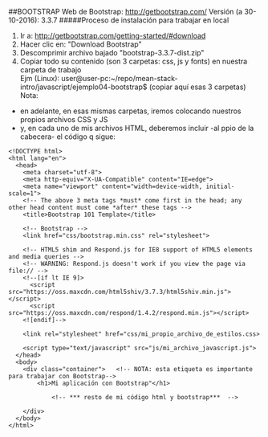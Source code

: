 ##BOOTSTRAP
Web de Bootstrap: http://getbootstrap.com/
Versión (a 30-10-2016): 3.3.7
#####Proceso de instalación para trabajar en local
1. Ir a: http://getbootstrap.com/getting-started/#download
2. Hacer clic en: "Download Bootstrap"
3. Descomprimir archivo bajado "bootstrap-3.3.7-dist.zip"
4. Copiar todo su contenido (son 3 carpetas: css, js y fonts) en nuestra carpeta de trabajo  
	Ejm (Linux): user@user-pc:~/repo/mean-stack-intro/javascript/ejemplo04-bootstrap$ (copiar aquí esas 3 carpetas)  
Nota:
 - en adelante, en esas mismas carpetas, iremos colocando nuestros propios archivos CSS y JS
 - y, en cada uno de mis archivos HTML, deberemos incluir -al ppio de la cabecera- el código q sigue:

```[HTML]
<!DOCTYPE html>
<html lang="en">
  <head>
    <meta charset="utf-8">
    <meta http-equiv="X-UA-Compatible" content="IE=edge">
    <meta name="viewport" content="width=device-width, initial-scale=1">
    <!-- The above 3 meta tags *must* come first in the head; any other head content must come *after* these tags -->
    <title>Bootstrap 101 Template</title>

    <!-- Bootstrap -->
    <link href="css/bootstrap.min.css" rel="stylesheet">

    <!-- HTML5 shim and Respond.js for IE8 support of HTML5 elements and media queries -->
    <!-- WARNING: Respond.js doesn't work if you view the page via file:// -->
    <!--[if lt IE 9]>
      <script src="https://oss.maxcdn.com/html5shiv/3.7.3/html5shiv.min.js"></script>
      <script src="https://oss.maxcdn.com/respond/1.4.2/respond.min.js"></script>
    <![endif]-->

    <link rel="stylesheet" href="css/mi_propio_archivo_de_estilos.css>

    <script type="text/javascript" src="js/mi_archivo_javascript.js">
  </head>
  <body>
    <div class="container">   <!-- NOTA: esta etiqueta es importante para trabajar con Bootstrap-->
		<h1>Mi aplicación con Bootstrap"</h1>
	
			<!-- *** resto de mi código html y bootstrap***  -->
	    
    </div>
  </body>
</html>
```


